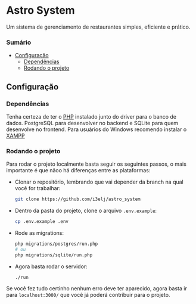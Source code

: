 # Astro System

Um sistema de gerenciamento de restaurantes simples, eficiente e prático.

### Sumário
- [Configuração](https://github.com/i3elj/astro_system/#configuração)
  - [Dependências](https://github.com/i3elj/astro_system/#dependências)
  - [Rodando o projeto](https://github.com/i3elj/astro_system/#rodando-o-projeto)


## Configuração
### Dependências
Tenha certeza de ter o [PHP](https://www.php.net/) instalado junto do driver para o banco de dados. PostgreSQL para desenvolver no backend e SQLite para quem desenvolve no frontend. Para usuários do Windows recomendo instalar o [XAMPP](https://www.apachefriends.org/pt_br/index.html)
### Rodando o projeto
Para rodar o projeto localmente basta seguir os seguintes passos, o mais importante é que nãoo há diferenças entre as plataformas:
* Clonar o repositório, lembrando que vai depender da branch na qual você for trabalhar:
   ```bash
   git clone https://github.com/i3elj/astro_system
   ```
* Dentro da pasta do projeto, clone o arquivo `.env.example`:
   ```bash
   cp .env.example .env
   ```
* Rode as migrations:
   ```bash
   php migrations/postgres/run.php
   # ou
   php migrations/sqlite/run.php
   ```
* Agora basta rodar o servidor:
   ```bash
   ./run
   ```

Se você fez tudo certinho nenhum erro deve ter aparecido, agora basta ir para `localhost:3000/` que você já poderá contribuir para o projeto.
